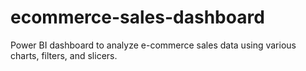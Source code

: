 # ecommerce-sales-dashboard
Power BI dashboard to analyze e-commerce sales data using various charts, filters, and slicers.
